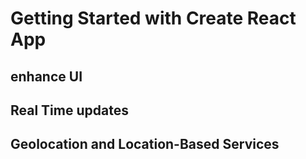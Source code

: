 # Getting Started with Create React App

## enhance UI
## Real Time updates 
## Geolocation and Location-Based Services